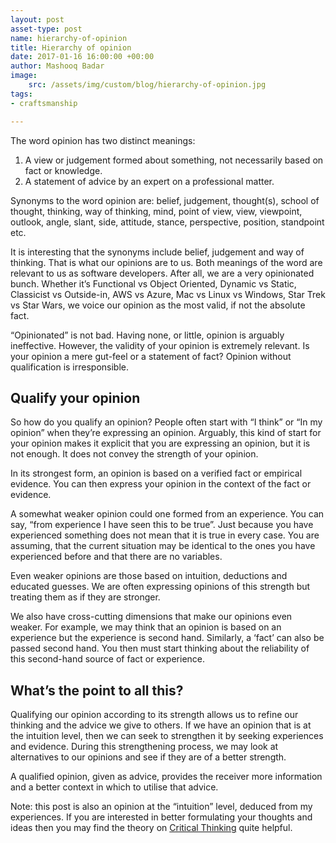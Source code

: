 ```yaml
---
layout: post
asset-type: post
name: hierarchy-of-opinion
title: Hierarchy of opinion
date: 2017-01-16 16:00:00 +00:00
author: Mashooq Badar
image:
    src: /assets/img/custom/blog/hierarchy-of-opinion.jpg
tags:
- craftsmanship

---
```


The word opinion has two distinct meanings:

1. A view or judgement formed about something, not necessarily based on fact or knowledge.
2. A statement of advice by an expert on a professional matter.

Synonyms to the word opinion are: belief, judgement, thought(s), school of thought, thinking, way of thinking, mind, point of view, view, viewpoint, outlook, angle, slant, side, attitude, stance, perspective, position, standpoint etc.

It is interesting that the synonyms include belief, judgement and way of thinking. That is what our opinions are to us. Both meanings of the word are relevant to us as software developers. After all, we are a very opinionated bunch. Whether it’s Functional vs Object Oriented, Dynamic vs Static, Classicist vs Outside-in, AWS vs Azure, Mac vs Linux vs Windows, Star Trek vs Star Wars, we voice our opinion as the most valid, if not the absolute fact.

“Opinionated” is not bad. Having none, or little, opinion is arguably ineffective. However, the validity of your opinion is extremely relevant. Is your opinion a mere gut-feel or a statement of fact? Opinion without qualification is irresponsible.

## Qualify your opinion
So how do you qualify an opinion? People often start with “I think” or “In my opinion” when they’re expressing an opinion. Arguably, this kind of start for your opinion makes it explicit that you are expressing an opinion, but it is not enough. It does not convey the strength of your opinion. 

In its strongest form, an opinion is based on a verified fact or empirical evidence. You can then express your opinion in the context of the fact or evidence.

A somewhat weaker opinion could one formed from an experience. You can say, “from experience I have seen this to be true”. Just because you have experienced something does not mean that it is true in every case. You are assuming, that the current situation may be identical to the ones you have experienced before and that there are no variables.

Even weaker opinions are those based on intuition, deductions and educated guesses. We are often expressing opinions of this strength but treating them as if they are stronger. 

We also have cross-cutting dimensions that make our opinions even weaker. For example, we may think that an opinion is based on an experience but the experience is second hand. Similarly, a ‘fact’ can also be passed second hand. You then must start thinking about the reliability of this second-hand source of fact or experience. 

## What’s the point to all this?
Qualifying our opinion according to its strength allows us to refine our thinking and the advice we give to others. If we have an opinion that is at the intuition level, then we can seek to strengthen it by seeking experiences and evidence. During this strengthening process, we may look at alternatives to our opinions and see if they are of a better strength.

A qualified opinion, given as advice, provides the receiver more information and a better context in which to utilise that advice.

Note: this post is also an opinion at the “intuition” level, deduced from my experiences. If you are interested in better formulating your thoughts and ideas then you may find the theory on [Critical Thinking](https://en.wikipedia.org/wiki/Critical_thinking) quite helpful.
